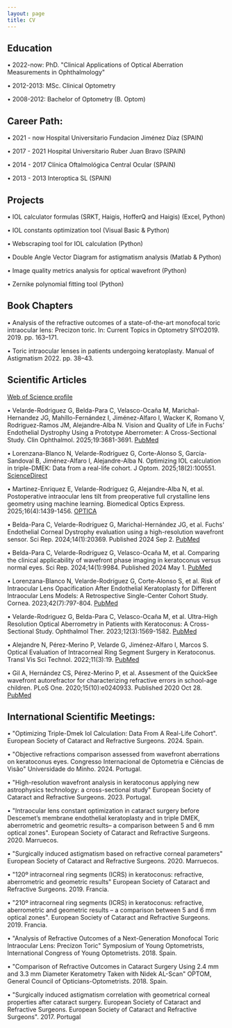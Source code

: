 ```yaml
---
layout: page
title: CV
---
```

## Education 

•	2022-now: PhD. "Clinical Applications of Optical Aberration Measurements in Ophthalmology"

•	2012-2013: MSc. Clinical Optometry

•	2008-2012: Bachelor of Optometry (B. Optom)


## Career Path:

•	2021 - now	 Hospital Universitario Fundacion Jiménez Díaz (SPAIN)

•	2017 - 2021  Hospital Universitario Ruber Juan Bravo (SPAIN)

•	2014 - 2017  Clínica Oftalmológica Central Ocular (SPAIN)

•	2013 - 2013  Interoptica SL (SPAIN)

## Projects

• 	IOL calculator formulas (SRKT, Haigis, HofferQ and Haigis) (Excel, Python)

•	IOL constants optimization tool (Visual Basic & Python)

•	Webscraping tool for IOL calculation (Python)

•	Double Angle Vector Diagram for astigmatism analysis (Matlab & Python)

•	Image quality metrics analysis for optical wavefront (Python)

•	Zernike polynomial fitting tool (Python)


## Book Chapters
•	Analysis of the refractive outcomes of a state-of-the-art monofocal toric intraocular lens: Precizon toric.
In: Current Topics in Optometry SIYO2019. 2019. pp. 163–171.

•	Toric intraocular lenses in patients undergoing keratoplasty.
Manual of Astigmatism 2022. pp. 38–43.

## Scientific Articles

[Web of Science profile](https://www.webofscience.com/wos/author/record/JHU-3938-2023)

•	Velarde-Rodriguez G, Belda-Para C, Velasco-Ocaña M, Marichal-Hernandez JG, Mahíllo-Fernández I, Jiménez-Alfaro I, Wacker K, Romano V, Rodriguez-Ramos JM, Alejandre-Alba N. Vision and Quality of Life in Fuchs’ Endothelial Dystrophy Using a Prototype Aberrometer: A Cross-Sectional Study. Clin Ophthalmol. 2025;19:3681-3691. [PubMed](https://www.dovepress.com/vision-and-quality-of-life-in-fuchs-endothelial-dystrophy-using-a-prot-peer-reviewed-fulltext-article-OPTH)

•	Lorenzana-Blanco N, Velarde-Rodríguez G, Corte-Alonso S, García-Sandoval B, Jiménez-Alfaro I, Alejandre-Alba N. Optimizing IOL calculation in triple-DMEK: Data from a real-life cohort. J Optom. 2025;18(2):100551. [ScienceDirect](https://www.sciencedirect.com/science/article/pii/S1888429625000172?via%3Dihub)

•	Martinez-Enriquez E, Velarde-Rodríguez G, Alejandre-Alba N, et al. Postoperative intraocular lens tilt from preoperative full crystalline lens geometry using machine learning. Biomedical Optics Express. 2025;16(4):1439-1456. [OPTICA](https://opg.optica.org/boe/fulltext.cfm?uri=boe-16-4-1439&id=569143)

•	Belda-Para C, Velarde-Rodríguez G, Marichal-Hernández JG, et al. Fuchs' Endothelial Corneal Dystrophy evaluation using a high-resolution wavefront sensor. Sci Rep. 2024;14(1):20369. Published 2024 Sep 2. [PubMed](https://pubmed.ncbi.nlm.nih.gov/39223223/)

•	Belda-Para C, Velarde-Rodríguez G, Velasco-Ocaña M, et al. Comparing the clinical applicability of wavefront phase imaging in keratoconus versus normal eyes. Sci Rep. 2024;14(1):9984. Published 2024 May 1. [PubMed](https://pubmed.ncbi.nlm.nih.gov/38693352/)

•	Lorenzana-Blanco N, Velarde-Rodríguez G, Corte-Alonso S, et al. Risk of Intraocular Lens Opacification After Endothelial Keratoplasty for Different Intraocular Lens Models: A Retrospective Single-Center Cohort Study. Cornea. 2023;42(7):797-804. [PubMed](https://pubmed.ncbi.nlm.nih.gov/36633939/)

•	Velarde-Rodriguez G, Belda-Para C, Velasco-Ocaña M, et al. Ultra-High Resolution Optical Aberrometry in Patients with Keratoconus: A Cross-Sectional Study. Ophthalmol Ther. 2023;12(3):1569-1582. [PubMed](https://pubmed.ncbi.nlm.nih.gov/36856979/)

•	Alejandre N, Pérez-Merino P, Velarde G, Jiménez-Alfaro I, Marcos S. Optical Evaluation of Intracorneal Ring Segment Surgery in Keratoconus. Transl Vis Sci Technol. 2022;11(3):19. [PubMed](https://pubmed.ncbi.nlm.nih.gov/35289835/)

•	Gil A, Hernández CS, Pérez-Merino P, et al. Assesment of the QuickSee wavefront autorefractor for characterizing refractive errors in school-age children. PLoS One. 2020;15(10):e0240933. Published 2020 Oct 28. [PubMed](https://pubmed.ncbi.nlm.nih.gov/33112912/)


## International Scientific Meetings:

•	"Optimizing Triple-Dmek Iol Calculation: Data From A Real-Life Cohort". European Society of Cataract and Refractive Surgeons. 2024. Spain.

•	"Objective refractions comparison assessed from wavefront aberrations on keratoconus eyes. Congresso Internacional de Optometria e Ciências de Visão" Universidade do Minho. 2024. Portugal.
 
 •	"High-resolution wavefront analysis in keratoconus applying new astrophysics technology:  a cross-sectional study" European Society of Cataract and Refractive Surgeons. 2023. Portugal.

 •	"Intraocular lens constant optimization in cataract surgery before Descemet’s membrane endothelial keratoplasty and in triple DMEK, aberrometric and geometric results– a comparison between 5 and 6 mm optical zones". European Society of Cataract and Refractive Surgeons. 2020. Marruecos.

 •	 "Surgically induced astigmatism based on refractive corneal parameters"  European Society of Cataract and Refractive Surgeons. 2020. Marruecos.

 •	"120º intracorneal ring segments (ICRS) in keratoconus: refractive, aberrometric and
 geometric results" European Society of Cataract and Refractive Surgeons. 2019. Francia.

 •	"210º intracorneal ring segments (ICRS) in keratoconus: refractive, aberrometric and
 geometric results – a comparison between 5 and 6 mm optical zones". European Society of Cataract and Refractive
 Surgeons. 2019. Francia.

•	"Analysis of Refractive Outcomes of a Next-Generation Monofocal Toric Intraocular Lens: Precizon Toric"
Symposium of Young Optometrists, International Congress of Young Optometrists. 2018. Spain.

•	"Comparison of Refractive Outcomes in Cataract Surgery Using 2.4 mm and 3.3 mm Diameter Keratometry Taken with Nidek AL-Scan"
OPTOM, General Council of Opticians-Optometrists. 2018. Spain.

 •	"Surgically induced astigmatism correlation with geometrical corneal properties after cataract surgery. European Society of Cataract and Refractive Surgeons. European Society of Cataract and Refractive Surgeons". 2017. Portugal